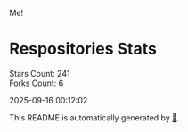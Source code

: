 Me!

# Respositories Stats
Stars Count: 241  
Forks Count: 6

2025-09-16 00:12:02  

This README is automatically generated by [🐰](https://github.com/rnitta/rnitta).

